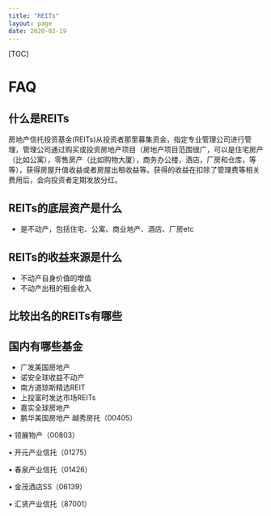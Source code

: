 ```yaml
---
title: "REITs"
layout: page
date: 2020-02-19
---
```

[TOC]


# FAQ 
## 什么是REITs

房地产信托投资基金(REITs)从投资者那里募集资金，指定专业管理公司进行管理，管理公司通过购买或投资房地产项目（房地产项目范围很广，可以是住宅房产（比如公寓），零售房产（比如购物大厦），商务办公楼，酒店，厂房和仓库，等等），获得房屋升值收益或者房屋出租收益等。获得的收益在扣除了管理费等相关费用后，会向投资者定期发放分红。

## REITs的底层资产是什么
- 是不动产，包括住宅、公寓、商业地产、酒店、厂房etc

## REITs的收益来源是什么
- 不动产自身价值的增值
- 不动产出租的租金收入

## 比较出名的REITs有哪些

## 国内有哪些基金
- 广发美国房地产
- 诺安全球收益不动产
- 南方道琼斯精选REIT
- 上投富时发达市场REITs
- 嘉实全球房地产
- 鹏华美国房地产
 越秀房托（00405）

• 领展物产（00803）

• 开元产业信托（01275）

• 春泉产业信托（01426）

• 金茂酒店SS（06139）

• 汇贤产业信托（87001）